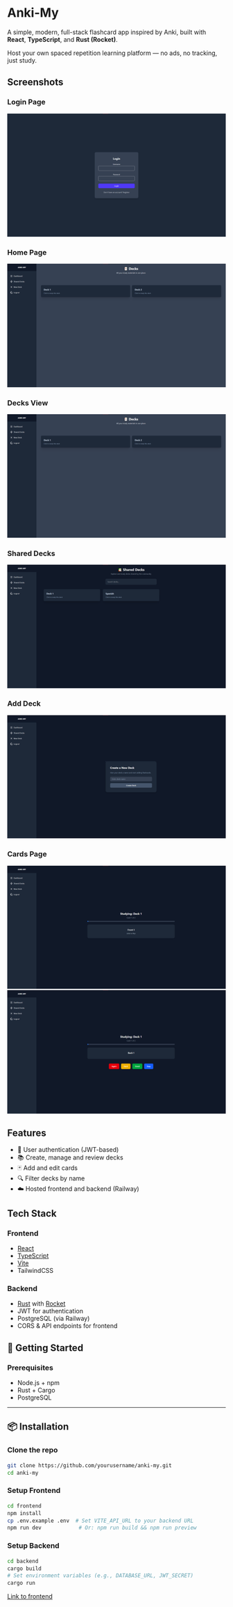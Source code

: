 # Anki-My

A simple, modern, full-stack flashcard app inspired by Anki, built with **React**, **TypeScript**, and **Rust (Rocket)**.

Host your own spaced repetition learning platform — no ads, no tracking, just study.

## Screenshots

### Login Page

![Login Screenshot](./public/screenshots/login.png)

### Home Page

![Home Screenshot](./public/screenshots/decks.png)

### Decks View

![Decks Screenshot](./public/screenshots/decks.png)

### Shared Decks

![Shared Decks Screenshot](./public/screenshots/shared.png)

### Add Deck

![Add Deck Screenshot](./public/screenshots/new.png)

### Cards Page

![Cards Screenshot](./public/screenshots/cards.png)
![Cardsback Screenshot](./public/screenshots/cardsback.png)

## Features

- 🔐 User authentication (JWT-based)
- 📚 Create, manage and review decks
- 🃏 Add and edit cards
- 🔍 Filter decks by name
- ☁️ Hosted frontend and backend (Railway)

## Tech Stack

### Frontend

- [React](https://react.dev/)
- [TypeScript](https://www.typescriptlang.org/)
- [Vite](https://vitejs.dev/)
- TailwindCSS

### Backend

- [Rust](https://www.rust-lang.org/) with [Rocket](https://rocket.rs/)
- JWT for authentication
- PostgreSQL (via Railway)
- CORS & API endpoints for frontend

## 🚀 Getting Started

### Prerequisites

- Node.js + npm
- Rust + Cargo
- PostgreSQL

---

## 📦 Installation

### Clone the repo

```bash
git clone https://github.com/yourusername/anki-my.git
cd anki-my
```

### Setup Frontend

```bash
cd frontend
npm install
cp .env.example .env  # Set VITE_API_URL to your backend URL
npm run dev            # Or: npm run build && npm run preview
```

### Setup Backend

```bash
cd backend
cargo build
# Set environment variables (e.g., DATABASE_URL, JWT_SECRET)
cargo run
```

[Link to frontend](https://github.com/Nubzzin/Anki-my-frontend)
